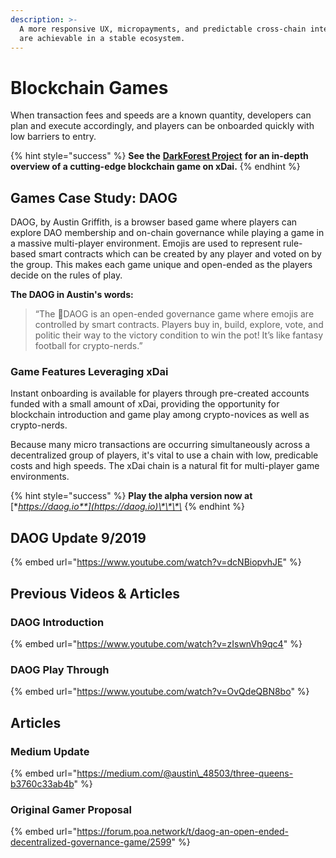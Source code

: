 ```yaml
---
description: >-
  A more responsive UX, micropayments, and predictable cross-chain interactions
  are achievable in a stable ecosystem.
---
```


# Blockchain Games

When transaction fees and speeds are a known quantity, developers can plan and execute accordingly, and players can be onboarded quickly with low barriers to entry.

{% hint style="success" %}
**See the** [**DarkForest Project**](../project-spotlights/dark-forest.md) **for an in-depth overview of a cutting-edge blockchain game on xDai.**
{% endhint %}

## Games Case Study:  DAOG

DAOG, by Austin Griffith, is a browser based game where players can explore DAO membership and on-chain governance while playing a game in a massive multi-player environment. Emojis are used to represent rule-based smart contracts which can be created by any player and voted on by the group. This makes each game unique and open-ended as the players decide on the rules of play. 

**The DAOG in Austin's words:**

> “The 🐶DAOG is an open-ended governance game where emojis are controlled by smart contracts. Players buy in, build, explore, vote, and politic their way to the victory condition to win the pot! It’s like fantasy football for crypto-nerds.”

### Game Features Leveraging xDai

Instant onboarding is available for players through pre-created accounts funded with a small amount of xDai, providing the opportunity for blockchain introduction and game play among crypto-novices as well as crypto-nerds.

Because many micro transactions are occurring simultaneously across a decentralized group of players, it's vital to use a chain with low, predicable costs and high speeds. The xDai chain is a natural fit for multi-player game environments. 

{% hint style="success" %}
**Play the alpha version now at** [**https://daog.io**](https://daog.io)\*\*\*\*
{% endhint %}

## DAOG Update 9/2019

{% embed url="https://www.youtube.com/watch?v=dcNBiopvhJE" %}

## Previous Videos & Articles

### DAOG Introduction

{% embed url="https://www.youtube.com/watch?v=zIswnVh9qc4" %}

### DAOG Play Through

{% embed url="https://www.youtube.com/watch?v=OvQdeQBN8bo" %}

## Articles

### Medium Update

{% embed url="https://medium.com/@austin\_48503/three-queens-b3760c33ab4b" %}

### Original Gamer Proposal

{% embed url="https://forum.poa.network/t/daog-an-open-ended-decentralized-governance-game/2599" %}





